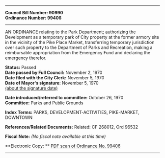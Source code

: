 * * * * *  
  
**Council Bill Number: [](#h0)[](#h2)90990**   
**Ordinance Number: 99406**  
  
* * * * *  
  
AN ORDINANCE relating to the Park Department; authorizing the Development as a temporary park of City property at the former armory site in the vicinity of the Pike Place Market, transferring temporary jurisdiction over such property to the Department of Parks and Recreation, making a reimbursable appropriation from the Emergency Fund and declaring the emergency therefor.  
  
**Status:** Passed   
**Date passed by Full Council:** November 2, 1970   
**Date filed with the City Clerk:** November 5, 1970   
**Date of Mayor's signature:** November 5, 1970   
[(about the signature date)](/~public/approvaldate.htm)   
  
  
**Date introduced/referred to committee:** October 26, 1970   
**Committee:** Parks and Public Grounds   
  
**Index Terms:** PARKS, DEVELOPMENT-ACTIVITIES, PIKE-MARKET, DOWNTOWN  
  
**References/Related Documents:** Related: CF 268012, Ord 96532  
  
**Fiscal Note:** *(No fiscal note available at this time)*  
  
**Electronic Copy: ** [PDF scan of Ordinance No. 99406](/~archives/Ordinances/Ord_99406.pdf)  
  
* * * * *  
